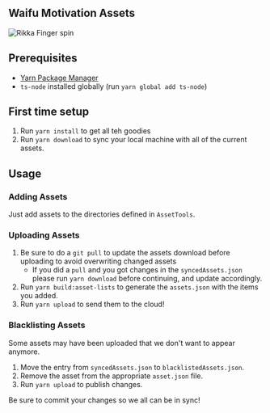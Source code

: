 Waifu Motivation Assets
---

![Rikka Finger spin](https://waifu.assets.unthrottled.io/visuals/happy/reina_hibike.gif)

## Prerequisites

- [Yarn Package Manager](https://classic.yarnpkg.com/en/docs/install/#debian-stable)
- `ts-node` installed globally (run `yarn global add ts-node`)


## First time setup

1. Run `yarn install` to get all teh goodies
1. Run `yarn download` to sync your local machine with all of the current assets.

## Usage

### Adding Assets

Just add assets to the directories defined in `AssetTools`.
 
### Uploading Assets

1. Be sure to do a `git pull` to update the assets download before uploading to avoid overwriting changed assets
    - If you did a `pull` and you got changes in the `syncedAssets.json` please run `yarn download` before continuing, and update accordingly.
1. Run `yarn build:asset-lists` to generate the `assets.json` with the items you added.
1. Run `yarn upload` to send them to the cloud!

### Blacklisting Assets

Some assets may have been uploaded that we don't want to appear anymore.

1. Move the entry from `syncedAssets.json` to `blacklistedAssets.json`.
1. Remove the asset from the appropriate `asset.json` file.
1. Run `yarn upload` to publish changes.


Be sure to commit your changes so we all can be in sync!
